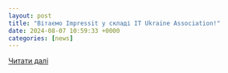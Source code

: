 ```yaml
---
layout: post
title: "Вітаємо Impressit у складі IT Ukraine Association!"
date: 2024-08-07 10:59:33 +0000
categories: [news]
---
```


[Читати далі](https://itukraine.org.ua/vitayemo-impressit-u-skladi-it-ukraine-association/)
